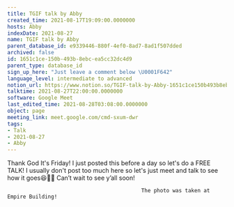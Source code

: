 ```yaml
---
title: TGIF talk by Abby
created_time: 2021-08-17T19:09:00.0000000
hosts: Abby
indexDate: 2021-08-27
name: TGIF talk by Abby
parent_database_id: e9339446-880f-4ef0-8ad7-8ad1f507dded
archived: false
id: 1651c1ce-150b-493b-8ebc-ea5cc32dc4d9
parent_type: database_id
sign_up_here: "Just leave a comment below \U0001F642"
language_level: intermediate to advanced
notion_url: https://www.notion.so/TGIF-talk-by-Abby-1651c1ce150b493b8ebcea5cc32dc4d9
talktime: 2021-08-27T22:00:00.0000000
software: Google Meet
last_edited_time: 2021-08-28T03:08:00.0000000
object: page
meeting_link: meet.google.com/cmd-sxum-dwr
tags:
- Talk
- 2021-08-27
- Abby
---
```




Thank God It's Friday! I just posted this before a day so let's do a FREE TALK!
I usually don't post too much here so let's just meet and talk to see how it goes😆👍🏻
Can’t wait to see y’all soon!



                                               The photo was taken at Empire Building!












